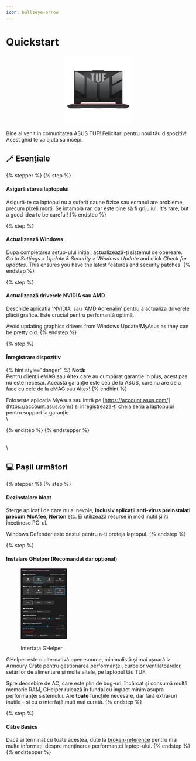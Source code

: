 ```yaml
---
icon: bullseye-arrow
---
```


# Quickstart

<div align="center" data-full-width="false"><figure><img src="../.gitbook/assets/image (19).png" alt="An Asus TUF Laptop" width="188"><figcaption></figcaption></figure></div>

Bine ai venit in comunitatea ASUS TUF! Felicitari pentru noul tău dispozitiv! Acest ghid te va ajuta sa incepi.

## 🪄 Esențiale

{% stepper %}
{% step %}
#### Asigură starea laptopului

Asigură-te ca laptopul nu a suferit daune fizice sau ecranul are probleme, precum pixeli morți. Se întampla rar, dar este bine să fi grijuliu!. It's rare, but a good idea to be careful!
{% endstep %}

{% step %}
#### Actualizează Windows

Dupa completarea setup-ului inițial, actualizează-ți sistemul de opereare. Go to _Settings_ > _Update & Security_ > _Windows Update_ and click _Check for updates_. This ensures you have the latest features and security patches.
{% endstep %}

{% step %}
#### Actualizează driverele NVIDIA sau AMD

Deschide aplicatia '[NVIDIA](https://www.nvidia.com/en-us/software/nvidia-app/)' sau '[AMD Adrenalin](https://www.amd.com/en/products/software/adrenalin.html)' pentru a actualiza driverele plăcii grafice. Este crucial pentru perfomanță optimă.

Avoid updating graphics drivers from Windows Update/MyAsus as they can be pretty old.
{% endstep %}

{% step %}
#### Înregistrare dispozitiv

{% hint style="danger" %}
**Notă:**\
Pentru clienții eMAG sau Altex care au cumpărat garanție in plus, acest pas nu este necesar. Această garanție este cea de la ASUS, care nu are de a face cu cele de la eMAG sau Altex!
{% endhint %}

Folosește aplicația MyAsus sau intră pe [https://account.asus.com/](https://account.asus.com/) si înregistrează-ți cheia seria a laptopului pentru support la garanție.\
\

{% endstep %}
{% endstepper %}

\
\


## 💻 Pașii următori

{% stepper %}
{% step %}
#### Dezinstalare bloat

Șterge aplicații de care nu ai nevoie, **inclusiv aplicații anti-virus preinstalați precum** **McAfee, Norton** etc. Ei utilizează resurse in mod inutil și îți încetinesc PC-ul.

Windows Defender este destul pentru a-ți proteja laptopul.
{% endstep %}

{% step %}
#### Instalare GHelper (Recomandat dar opțional)

<div align="left"><figure><img src="../.gitbook/assets/image (20).png" alt="" width="126"><figcaption><p>Interfața GHelper</p></figcaption></figure></div>

GHelper este o alternativă open-source, minimalistă și mai ușoară la Armoury Crate pentru gestionarea performanței, curbelor ventilatoarelor, setărilor de alimentare și multe altele, pe laptopul tău TUF.

Spre deosebire de AC, care este plin de bug-uri, încărcat și consumă multă memorie RAM, GHelper rulează în fundal cu impact minim asupra performanței sistemului. Are **toate** funcțiile necesare, dar fără extra-uri inutile – și cu o interfață mult mai curată.
{% endstep %}

{% step %}
#### Către Basics

Dacă ai terminat cu toate acestea, dute la [broken-reference](broken-reference/ "mention") pentru mai multe informații despre menținerea performanței laptop-ului.
{% endstep %}
{% endstepper %}
